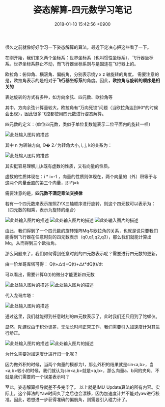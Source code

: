 ﻿---
layout: post
title: 姿态解算-四元数学习笔记
date: 2018-01-10 15:42:56 +0900
categories: 技术 理论
---
很久之前就像好好学习一下姿态解算的算法，最近下定决心把这些看了一下。

在刚开始，我们定义两个坐标系：世界坐标系（也叫惯性坐标系）、飞行器坐标系。世界坐标系静止不动，而飞行器坐标系则与是固连在飞行器上的。

欧拉角：俯仰角、横滚角、偏航角，分别表示绕y x z 轴旋转的角度。
需要注意的是，欧拉角表示的是相对于**飞行器坐标系**的角度。因此，**欧拉角与旋转的顺序是相关的**

表达旋转的方式有多种，如方向余弦、四元数、欧拉角等

其中，方向余弦计算量较大，欧拉角有“万向死锁”问题（当欧拉角达到90°的时候会出现），因此很多飞控都使用四元数进行姿态解算。

四元数的定义：(单位四元数，类似于单位复数能表示二位平面内的旋转一样）

![此处输入图片的描述][1]

其中 n 为转轴方向, Θ� 2 ⁄ 为转角大小, i, j, k的关系为：

![此处输入图片的描述][2]

其实挺容易理解,i,j,k既有虚数的性质，又有向量的性质。

虚数的性质体现在：i * i=-1 ，向量的性质则体现在，两个向量的（外）积等于与这两个向量垂直的第三个向量，即i*j=k

需要注意的是，**四元数不满足乘法交换律**

若有一个四元数来表示按照ZYX三轴顺序进行旋转，则这个四元数可以表示为：（四元数的相乘，表示为旋转的组合）

![此处输入图片的描述][3]
![此处输入图片的描述][4]
![此处输入图片的描述][5]

由此，我们得到了一个四元数的旋转矩阵Mq与欧拉角的关系，也就是说只要我们能得到飞行器在任意时刻的四元数表示（q0,q1,q2,q3），那么我们就能计算出Mq，从而得到三个欧拉角。

那么问题来了，我们如何得到任意时刻的四元数表示呢？需要进行四元数的更新。

由一阶龙哥库塔可得：
Q(t+△t)=Q(t)+△t*dQ(t)/dt

可以看出，需要计算Q(t)的微分才能更新四元数

![此处输入图片的描述][6]
![此处输入图片的描述][7]

代入龙哥库塔：

![此处输入图片的描述][8]

通过这里，我们就能得到任意时刻的四元数表示了，此时我们还只用到了陀螺仪。

显然，陀螺仪由于积分误差，无法长时间正常工作，我们需要引入加速度计对其进行矫正。

![此处输入图片的描述][9]
![此处输入图片的描述][10]

为什么需要对加速度计进行归一化呢？

因为做外积的时候，当两个向量的模都为1，那么外积的结果就是sin<a,b>，当<a,b>较小的时候，我们就认为sin<a,b>就是<a,b>，那么向量a、b间的夹角，不就是我们需要的一个误差表示吗？

至此，姿态解算推导就差不多完毕了。
以上就是IMU_Update算法的所有内容。实际上，这个算法的Yaw时间久了之后也会漂移，因为加速度计并不能对yaw进行校准。因此，若想进一步获得准确的偏航角，则需要引入磁力计了。


  [1]: https://raw.githubusercontent.com/Ncerzzk/MyBlog/master/img/a.jpg
  [2]: https://raw.githubusercontent.com/Ncerzzk/MyBlog/master/img/b.jpg
  [3]: https://raw.githubusercontent.com/Ncerzzk/MyBlog/master/img/c.jpg
  [4]: https://raw.githubusercontent.com/Ncerzzk/MyBlog/master/img/d.jpg
  [5]: https://raw.githubusercontent.com/Ncerzzk/MyBlog/master/img/e.jpg
  [6]: https://raw.githubusercontent.com/Ncerzzk/MyBlog/master/img/h.jpg
  [7]: https://raw.githubusercontent.com/Ncerzzk/MyBlog/master/img/i.jpg
  [8]: https://raw.githubusercontent.com/Ncerzzk/MyBlog/master/img/j.jpg
  [9]: https://raw.githubusercontent.com/Ncerzzk/MyBlog/master/img/k.jpg
  [10]: https://raw.githubusercontent.com/Ncerzzk/MyBlog/master/img/l.jpg